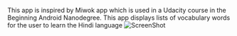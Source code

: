This app is inspired by Miwok app which is used in a Udacity course in the Beginning Android Nanodegree. This app displays lists of vocabulary words for the user to learn the Hindi language
![ScreenShot](https://cloud.githubusercontent.com/assets/17105971/25829711/9854515c-3475-11e7-95d5-e4b67965902c.png
)
